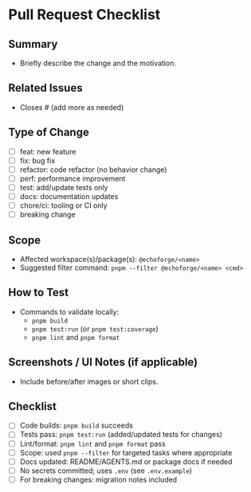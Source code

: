 # Pull Request Checklist

## Summary

- Briefly describe the change and the motivation.

## Related Issues

- Closes #<issue-number> (add more as needed)

## Type of Change

- [ ] feat: new feature
- [ ] fix: bug fix
- [ ] refactor: code refactor (no behavior change)
- [ ] perf: performance improvement
- [ ] test: add/update tests only
- [ ] docs: documentation updates
- [ ] chore/ci: tooling or CI only
- [ ] breaking change

## Scope

- Affected workspace(s)/package(s): `@echoforge/<name>`
- Suggested filter command: `pnpm --filter @echoforge/<name> <cmd>`

## How to Test

- Commands to validate locally:
  - `pnpm build`
  - `pnpm test:run` (or `pnpm test:coverage`)
  - `pnpm lint` and `pnpm format`

## Screenshots / UI Notes (if applicable)

- Include before/after images or short clips.

## Checklist

- [ ] Code builds: `pnpm build` succeeds
- [ ] Tests pass: `pnpm test:run` (added/updated tests for changes)
- [ ] Lint/format: `pnpm lint` and `pnpm format` pass
- [ ] Scope: used `pnpm --filter` for targeted tasks where appropriate
- [ ] Docs updated: README/AGENTS.md or package docs if needed
- [ ] No secrets committed; uses `.env` (see `.env.example`)
- [ ] For breaking changes: migration notes included

<!-- Keep the template concise and actionable. -->
